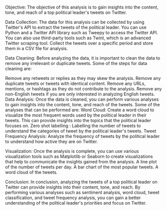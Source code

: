 Objective:
The objective of this analysis is to gain insights into the content, tone, and reach of a top political leader's tweets on Twitter.

Data Collection:
The data for this analysis can be collected by using Twitter's API to extract the tweets of the political leader. You can use Python and a Twitter API library such as Tweepy to access the Twitter API. You can also use third-party tools such as Twint, which is an advanced Twitter scraping tool. Collect the tweets over a specific period and store them in a CSV file for analysis.

Data Cleaning:
Before analyzing the data, it is important to clean the data to remove any irrelevant or duplicate tweets. Some of the steps for data cleaning are:

Remove any retweets or replies as they may skew the analysis.
Remove any duplicate tweets or tweets with identical content.
Remove any URLs, mentions, or hashtags as they do not contribute to the analysis.
Remove any non-English tweets if you are only interested in analyzing English tweets.
Data Analysis:
Once the data is cleaned, you can perform various analyses to gain insights into the content, tone, and reach of the tweets. Some of the analyses that can be performed are:
Word Cloud: Create a word cloud to visualize the most frequent words used by the political leader in their tweets. This can provide insights into the topics that the political leader focuses on.
Zero shot labelling : Labelling the number of tweets to understand the categories of tweet by the political leader's tweets.
Tweet Frequency Analysis: Analyze the frequency of tweets by the political leader to understand how active they are on Twitter.

Visualization:
Once the analysis is complete, you can use various visualization tools such as Matplotlib or Seaborn to create visualizations that help to communicate the insights gained from the analysis.
A line plot of the number of tweets per day.
A bar chart of the most popular tweets.
A word cloud of the tweets.

Conclusion:
In conclusion, analyzing the tweets of a top political leader on Twitter can provide insights into their content, tone, and reach. By performing various analyses such as sentiment analysis, word cloud, tweet classification, and tweet frequency analysis, you can gain a better understanding of the political leader's priorities and focus on Twitter.




